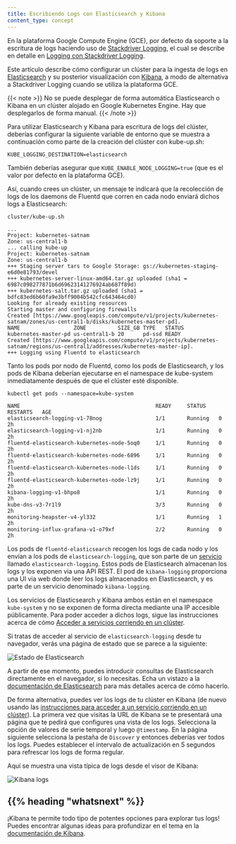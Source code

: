 ```yaml
---
title: Escribiendo Logs con Elasticsearch y Kibana
content_type: concept
---
```


<!-- overview -->

En la plataforma Google Compute Engine (GCE), por defecto da soporte a la escritura de logs haciendo uso de
[Stackdriver Logging](https://cloud.google.com/logging/), el cual se describe en detalle en [Logging con Stackdriver Logging](/docs/user-guide/logging/stackdriver).

Este artículo describe cómo configurar un clúster para la ingesta de logs en
[Elasticsearch](https://www.elastic.co/products/elasticsearch) y su posterior visualización
con [Kibana](https://www.elastic.co/products/kibana), a modo de alternativa a
Stackdriver Logging cuando se utiliza la plataforma GCE.

{{< note >}}
No se puede desplegar de forma automática Elasticsearch o Kibana en un clúster alojado en Google Kubernetes Engine. Hay que desplegarlos de forma manual.
{{< /note >}}

<!-- body -->

Para utilizar Elasticsearch y Kibana para escritura de logs del clúster, deberías configurar
la siguiente variable de entorno que se muestra a continuación como parte de la creación
del clúster con kube-up.sh:

```shell
KUBE_LOGGING_DESTINATION=elasticsearch
```

También deberías asegurar que `KUBE_ENABLE_NODE_LOGGING=true` (que es el valor por defecto en la plataforma GCE).

Así, cuando crees un clúster, un mensaje te indicará que la recolección de logs de los daemons de Fluentd
que corren en cada nodo enviará dichos logs a Elasticsearch:

```shell
cluster/kube-up.sh
```
```
...
Project: kubernetes-satnam
Zone: us-central1-b
... calling kube-up
Project: kubernetes-satnam
Zone: us-central1-b
+++ Staging server tars to Google Storage: gs://kubernetes-staging-e6d0e81793/devel
+++ kubernetes-server-linux-amd64.tar.gz uploaded (sha1 = 6987c098277871b6d69623141276924ab687f89d)
+++ kubernetes-salt.tar.gz uploaded (sha1 = bdfc83ed6b60fa9e3bff9004b542cfc643464cd0)
Looking for already existing resources
Starting master and configuring firewalls
Created [https://www.googleapis.com/compute/v1/projects/kubernetes-satnam/zones/us-central1-b/disks/kubernetes-master-pd].
NAME                 ZONE          SIZE_GB TYPE   STATUS
kubernetes-master-pd us-central1-b 20      pd-ssd READY
Created [https://www.googleapis.com/compute/v1/projects/kubernetes-satnam/regions/us-central1/addresses/kubernetes-master-ip].
+++ Logging using Fluentd to elasticsearch
```

Tanto los pods por nodo de Fluentd, como los pods de Elasticsearch, y los pods de Kibana
 deberían ejecutarse en el namespace de kube-system inmediatamente después
  de que el clúster esté disponible.

```shell
kubectl get pods --namespace=kube-system
```
```
NAME                                           READY     STATUS    RESTARTS   AGE
elasticsearch-logging-v1-78nog                 1/1       Running   0          2h
elasticsearch-logging-v1-nj2nb                 1/1       Running   0          2h
fluentd-elasticsearch-kubernetes-node-5oq0     1/1       Running   0          2h
fluentd-elasticsearch-kubernetes-node-6896     1/1       Running   0          2h
fluentd-elasticsearch-kubernetes-node-l1ds     1/1       Running   0          2h
fluentd-elasticsearch-kubernetes-node-lz9j     1/1       Running   0          2h
kibana-logging-v1-bhpo8                        1/1       Running   0          2h
kube-dns-v3-7r1l9                              3/3       Running   0          2h
monitoring-heapster-v4-yl332                   1/1       Running   1          2h
monitoring-influx-grafana-v1-o79xf             2/2       Running   0          2h
```

Los pods de `fluentd-elasticsearch` recogen los logs de cada nodo y los envían a los
pods de `elasticsearch-logging`, que son parte de un [servicio](/docs/concepts/services-networking/service/) llamado `elasticsearch-logging`.
Estos pods de Elasticsearch almacenan los logs y los exponen via una API REST.
El pod de `kibana-logging` proporciona una UI via web donde leer los logs almacenados en
Elasticsearch, y es parte de un servicio denominado `kibana-logging`.

Los servicios de Elasticsearch y Kibana ambos están en el namespace `kube-system`
 y no se exponen de forma directa mediante una IP accesible públicamente. Para poder acceder a dichos logs,
sigue las instrucciones acerca de cómo [Acceder a servicios corriendo en un clúster](/docs/concepts/cluster-administration/access-clusater/#accessing-services-running-on-the-cluster).

Si tratas de acceder al servicio de `elasticsearch-logging` desde tu navegador,
verás una página de estado que se parece a la siguiente:

![Estado de Elasticsearch](/images/docs/es-browser.png)

A partir de ese momento, puedes introducir consultas de Elasticsearch directamente en el navegador, si lo necesitas.
Echa un vistazo a la [documentación de Elasticsearch](https://www.elastic.co/guide/en/elasticsearch/reference/current/search-uri-request.html)
para más detalles acerca de cómo hacerlo.

De forma alternativa, puedes ver los logs de tu clúster en Kibana (de nuevo usando las
[instrucciones para acceder a un servicio corriendo en un clúster](/docs/user-guide/accessing-the-cluster/#accessing-services-running-on-the-cluster)).
La primera vez que visitas la URL de Kibana se te presentará una página que te pedirá
que configures una vista de los logs. Selecciona la opción de valores de serie temporal
 y luego `@timestamp`. En la página siguiente selecciona la pestaña de `Discover`
y entonces deberías ver todos los logs. Puedes establecer el intervalo de actualización
en 5 segundos para refrescar los logs de forma regular.

Aquí se muestra una vista típica de logs desde el visor de Kibana:

![Kibana logs](/images/docs/kibana-logs.png)

## {{% heading "whatsnext" %}}

¡Kibana te permite todo tipo de potentes opciones para explorar tus logs! Puedes encontrar
algunas ideas para profundizar en el tema en la [documentación de Kibana](https://www.elastic.co/guide/en/kibana/current/discover.html).

